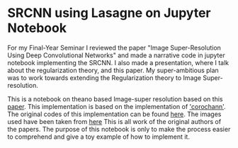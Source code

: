# SRCNN using Lasagne on Jupyter Notebook
 For my Final-Year Seminar I reviewed the paper "Image Super-Resolution Using Deep Convolutional 
 Networks" and made a narrative code in jupyter notebook implementing the SRCNN. I also made a
 presentation, where I talk about the regularization theory, and this paper. My super-ambitious plan 
 was to work towards extending the Regularization theory to Image Super-resolution.

This is a notebook on theano based Image-super resolution based on this [paper](https://arxiv.org/abs/1501.00092).
This implementation is based on the implementation of ['corochann'](https://github.com/corochann).
The original codes of this implementation can be found [here](https://github.com/corochann/theanonSR).
The images used have been taken from [here](https://github.com/jbhuang0604/SelfExSR)
This is all work of the original authors of the papers. The purpose of this notebook is only to make the process 
easier to comprehend and give a toy example of how to implement it.
